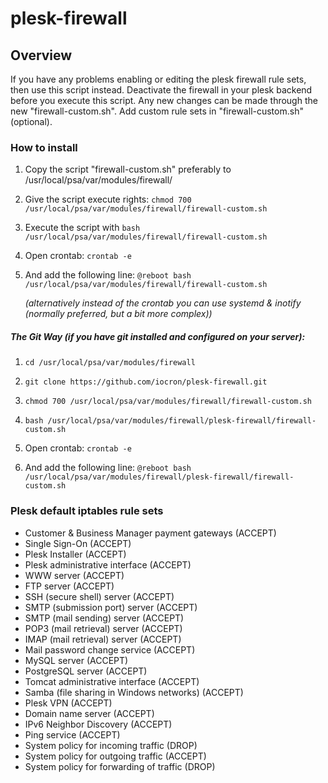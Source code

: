 # plesk-firewall

## Overview

If you have any problems enabling or editing the plesk firewall rule sets, then use this script instead. Deactivate the firewall in your plesk backend before you execute this script. Any new changes can be made through the new "firewall-custom.sh". Add custom rule sets in "firewall-custom.sh" (optional).

### How to install

1. Copy the script "firewall-custom.sh" preferably to /usr/local/psa/var/modules/firewall/

2. Give the script execute rights: `chmod 700 /usr/local/psa/var/modules/firewall/firewall-custom.sh`

3. Execute the script with `bash /usr/local/psa/var/modules/firewall/firewall-custom.sh`

4. Open crontab: `crontab -e`

5. And add the following line: `@reboot bash /usr/local/psa/var/modules/firewall/firewall-custom.sh` 

	*(alternatively instead of the crontab you can use systemd & inotify (normally preferred, but a bit more complex))*

##### The Git Way (if you have git installed and configured on your server):

1. `cd /usr/local/psa/var/modules/firewall`

2. `git clone https://github.com/iocron/plesk-firewall.git`

3. `chmod 700 /usr/local/psa/var/modules/firewall/firewall-custom.sh` 

4. `bash /usr/local/psa/var/modules/firewall/plesk-firewall/firewall-custom.sh`

5. Open crontab: `crontab -e`

6. And add the following line: `@reboot bash /usr/local/psa/var/modules/firewall/plesk-firewall/firewall-custom.sh`

### Plesk default iptables rule sets

- Customer & Business Manager payment gateways (ACCEPT)
- Single Sign-On (ACCEPT)
- Plesk Installer (ACCEPT)
- Plesk administrative interface (ACCEPT)
- WWW server (ACCEPT)
- FTP server (ACCEPT)
- SSH (secure shell) server (ACCEPT)
- SMTP (submission port) server (ACCEPT)
- SMTP (mail sending) server (ACCEPT)
- POP3 (mail retrieval) server (ACCEPT)
- IMAP (mail retrieval) server (ACCEPT)
- Mail password change service (ACCEPT)
- MySQL server (ACCEPT)
- PostgreSQL server (ACCEPT)
- Tomcat administrative interface (ACCEPT)
- Samba (file sharing in Windows networks) (ACCEPT)
- Plesk VPN (ACCEPT)
- Domain name server (ACCEPT)
- IPv6 Neighbor Discovery (ACCEPT)
- Ping service (ACCEPT)
- System policy for incoming traffic (DROP)
- System policy for outgoing traffic (ACCEPT)
- System policy for forwarding of traffic (DROP)